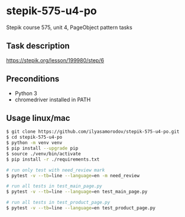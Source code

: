 # stepik-575-u4-po
Stepik course 575, unit 4, PageObject pattern tasks

## Task description
https://stepik.org/lesson/199980/step/6


## Preconditions

- Python 3
- chromedriver installed in PATH

## Usage linux/mac

```sh
$ git clone https://github.com/ilyasamorodov/stepik-575-u4-po.git
$ cd stepik-575-u4-po
$ python -m venv venv
$ pip install --upgrade pip
$ source ./venv/bin/activate
$ pip install -r ./requirements.txt

# run only test with need_review mark
$ pytest -v --tb=line --language=en -m need_review

# run all tests in test_main_page.py
$ pytest -v --tb=line --language=en test_main_page.py

# run all tests in test_product_page.py
$ pytest -v --tb=line --language=en test_product_page.py
```
